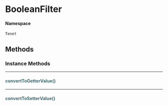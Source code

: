 # BooleanFilter



#### Namespace

`Tenet`


## Methods

### Instance Methods
<hr />

#### <span style="color:#3e6a6e;">convertToGetterValue()</span>


<hr />

#### <span style="color:#3e6a6e;">convertToSetterValue()</span>




